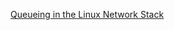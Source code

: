 [Queueing in the Linux Network Stack](https://www.coverfire.com/articles/queueing-in-the-linux-network-stack/)


